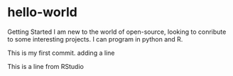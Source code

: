 # hello-world
Getting Started
I am new to the world of open-source, looking to conribute to some interesting projects.
I can program in python and R.

This is my first commit.
adding a line

This is a line from RStudio